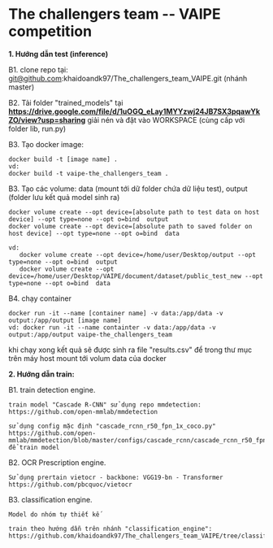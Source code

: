 # The challengers team -- VAIPE competition

**1. Hướng dẫn test (inference)**

B1. clone repo tại: git@github.com:khaidoandk97/The_challengers_team_VAIPE.git (nhánh master)

B2. Tải folder "trained_models" tại **https://drive.google.com/file/d/1uOGQ_eLay1MYYzwj24JB7SX3pqawYkZO/view?usp=sharing** giải nén và đặt vào WORKSPACE (cùng cấp với folder lib, run.py)

B3. Tạo docker image:

    docker build -t [image name] .
    vd: 
    docker build -t vaipe-the_challengers_team .
    
B3. Tạo các volume: data (mount tới dữ folder chứa dữ liệu test), output (folder lưu kết quả model sinh ra) 

    docker volume create --opt device=[absolute path to test data on host device] --opt type=none --opt o=bind  output
    docker volume create --opt device=[absolute path to saved folder on host device] --opt type=none --opt o=bind  data

    vd:
       docker volume create --opt device=/home/user/Desktop/output --opt type=none --opt o=bind  output
       docker volume create --opt device=/home/user/Desktop/VAIPE/document/dataset/public_test_new --opt type=none --opt o=bind  data

B4. chạy container

    docker run -it --name [container name] -v data:/app/data -v output:/app/output [image name]
    vd: docker run -it --name containter -v data:/app/data -v output:/app/output vaipe-the_challengers_team

khi chạy xong kết quả sẽ được sinh ra file "results.csv" để  trong thư mục trên máy host mount tới volum data của docker


**2. Hướng dẫn train:**

B1. train detection engine.

    train model "Cascade R-CNN" sử dụng repo mmdetection: https://github.com/open-mmlab/mmdetection

    sử dụng config mặc định "cascade_rcnn_r50_fpn_1x_coco.py" https://github.com/open-mmlab/mmdetection/blob/master/configs/cascade_rcnn/cascade_rcnn_r50_fpn_1x_coco.py để train model

B2. OCR Prescription engine.

    Sử dụng prertain vietocr - backbone: VGG19-bn - Transformer https://github.com/pbcquoc/vietocr

B3. classification engine.

    Model do nhóm tự thiết kế
    
    train theo hướng dẫn trên nhánh "classification_engine": https://github.com/khaidoandk97/The_challengers_team_VAIPE/tree/classification_engine
    
